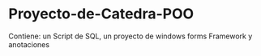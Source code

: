 # Proyecto-de-Catedra-POO
Contiene: un Script de SQL, un proyecto de windows forms Framework y anotaciones

